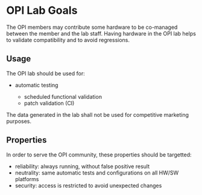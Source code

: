 # OPI Lab Goals

The OPI members may contribute some hardware
to be co-managed between the member and the lab staff.
Having hardware in the OPI lab helps
to validate compatibility and to avoid regressions.

## Usage

The OPI lab should be used for:

- automatic testing

  - scheduled functional validation
  - patch validation (CI)

The data generated in the lab shall not be used
for competitive marketing purposes.

## Properties

In order to serve the OPI community, these properties should be targetted:

- reliability: always running, without false positive result
- neutrality: same automatic tests and configurations on all HW/SW platforms
- security: access is restricted to avoid unexpected changes
